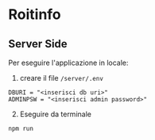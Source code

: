 # Roitinfo
## Server Side

Per eseguire l'applicazione in locale:
1) creare il file `/server/.env` 
```
DBURI = "<inserisci db uri>"
ADMINPSW = "<inserisci admin password>"
```
2) Eseguire da terminale
```bash
npm run
```